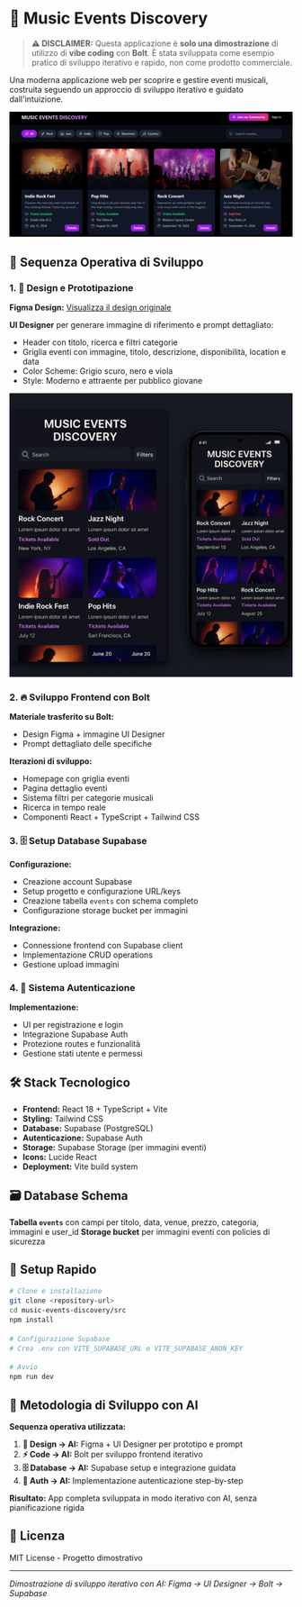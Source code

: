 # 🎵 Music Events Discovery

> **⚠️ DISCLAIMER:** Questa applicazione è **solo una dimostrazione** di utilizzo di **vibe coding** con **Bolt**. È stata sviluppata come esempio pratico di sviluppo iterativo e rapido, non come prodotto commerciale.

Una moderna applicazione web per scoprire e gestire eventi musicali, costruita seguendo un approccio di sviluppo iterativo e guidato dall'intuizione.

![App Screenshot](docs/screenshot%20app.png)

## 🚀 Sequenza Operativa di Sviluppo

### 1. 🎨 Design e Prototipazione

**Figma Design:** [Visualizza il design originale](https://www.figma.com/design/o30zAO58vSMHHRorlaWAdO/Music-Events-Discovery?node-id=0-1&t=UDpzCvbXn3FB4lEY-1)

**UI Designer** per generare immagine di riferimento e prompt dettagliato:
- Header con titolo, ricerca e filtri categorie
- Griglia eventi con immagine, titolo, descrizione, disponibilità, location e data
- Color Scheme: Grigio scuro, nero e viola
- Style: Moderno e attraente per pubblico giovane

![Reference UI](docs/reference_ui_image_by_UI-Designer.png)

### 2. 🔥 Sviluppo Frontend con Bolt

**Materiale trasferito su Bolt:**
- Design Figma + immagine UI Designer
- Prompt dettagliato delle specifiche

**Iterazioni di sviluppo:**
- Homepage con griglia eventi
- Pagina dettaglio eventi
- Sistema filtri per categorie musicali
- Ricerca in tempo reale
- Componenti React + TypeScript + Tailwind CSS

### 3. 🗄️ Setup Database Supabase

**Configurazione:**
- Creazione account Supabase
- Setup progetto e configurazione URL/keys
- Creazione tabella `events` con schema completo
- Configurazione storage bucket per immagini

**Integrazione:**
- Connessione frontend con Supabase client
- Implementazione CRUD operations
- Gestione upload immagini

### 4. 👥 Sistema Autenticazione

**Implementazione:**
- UI per registrazione e login
- Integrazione Supabase Auth
- Protezione routes e funzionalità
- Gestione stati utente e permessi

## 🛠️ Stack Tecnologico

- **Frontend:** React 18 + TypeScript + Vite
- **Styling:** Tailwind CSS
- **Database:** Supabase (PostgreSQL)
- **Autenticazione:** Supabase Auth
- **Storage:** Supabase Storage (per immagini eventi)
- **Icons:** Lucide React
- **Deployment:** Vite build system


## 🗃️ Database Schema

**Tabella `events`** con campi per titolo, data, venue, prezzo, categoria, immagini e user_id
**Storage bucket** per immagini eventi con policies di sicurezza

## 🚀 Setup Rapido

```bash
# Clone e installazione
git clone <repository-url>
cd music-events-discovery/src
npm install

# Configurazione Supabase
# Crea .env con VITE_SUPABASE_URL e VITE_SUPABASE_ANON_KEY

# Avvio
npm run dev
```

## 🎯 Metodologia di Sviluppo con AI

**Sequenza operativa utilizzata:**

1. **🎨 Design → AI:** Figma + UI Designer per prototipo e prompt
2. **⚡ Code → AI:** Bolt per sviluppo frontend iterativo  
3. **🗄️ Database → AI:** Supabase setup e integrazione guidata
4. **👤 Auth → AI:** Implementazione autenticazione step-by-step

**Risultato:** App completa sviluppata in modo iterativo con AI, senza pianificazione rigida



## 📄 Licenza

MIT License - Progetto dimostrativo

---

*Dimostrazione di sviluppo iterativo con AI: Figma → UI Designer → Bolt → Supabase*
